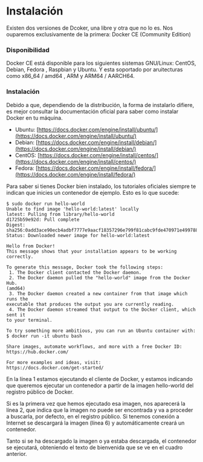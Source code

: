 # Instalación

Existen dos versiones de Dcoker, una libre y otra que no lo es. Nos ouparemos exclusivamente de la primera: Docker CE (Community Edition)

### Disponibilidad

Docker CE está disponible para los siguientes sistemas GNU/Linux: CentOS, Debian, Fedora , Raspbian y Ubuntu. Y esta soportado por aruitecturas como x86_64 / amd64 , ARM y ARM64 / AARCH64.

### Instalación

Debido a que, dependiendo de la distribución, la forma de instalarlo difiere, es mejor consultar la documentación oficial para saber como instalar Docker en tu máquina.

- Ubuntu: [https://docs.docker.com/engine/install/ubuntu/](https://docs.docker.com/engine/install/ubuntu/)
- Debian: [https://docs.docker.com/engine/install/debian/](https://docs.docker.com/engine/install/debian/)
- CentOS: [https://docs.docker.com/engine/install/centos/](https://docs.docker.com/engine/install/centos/)
- Fedora: [https://docs.docker.com/engine/install/fedora/](https://docs.docker.com/engine/install/fedora/)

Para saber si tienes Docker bien instalado, los tutoriales oficiales siempre te indican que inicies un contenedor de ejemplo. Esto es lo que sucede:

    $ sudo docker run hello-world
    Unable to find image 'hello-world:latest' locally
    latest: Pulling from library/hello-world
    d1725b59e92d: Pull complete
    Digest: sha256:0add3ace90ecb4adbf7777e9aacf18357296e799f81cabc9fde470971e499788
    Status: Downloaded newer image for hello-world:latest

    Hello from Docker!
    This message shows that your installation appears to be working correctly.

    To generate this message, Docker took the following steps:
     1. The Docker client contacted the Docker daemon.
     2. The Docker daemon pulled the "hello-world" image from the Docker Hub.
    (amd64)
     3. The Docker daemon created a new container from that image which runs the
    executable that produces the output you are currently reading.
     4. The Docker daemon streamed that output to the Docker client, which sent it
    to your terminal.

    To try something more ambitious, you can run an Ubuntu container with:
    $ docker run -it ubuntu bash

    Share images, automate workflows, and more with a free Docker ID:
    https://hub.docker.com/

    For more examples and ideas, visit:
    https://docs.docker.com/get-started/

En la línea 1 estamos ejecutando el cliente de Docker, y estamos indicando que queremos ejecutar un contenedor a partir de la imagen hello-world del registro público de Docker.

Si es la primera vez que hemos ejecutado esa imagen, nos aparecerá la línea 2, que indica que la imagen no puede ser encontrada y va a proceder a buscarla, por defecto, en el registro público. Si tenemos conexión a Internet se descargará la imagen (línea 6) y automáticamente creará un contenedor.

Tanto si se ha descargado la imagen o ya estaba descargada, el contenedor se ejecutará, obteniendo el texto de bienvenida que se ve en el cuadro anterior.
